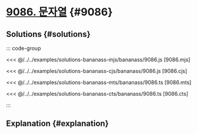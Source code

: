 # [9086. 문자열](https://www.acmicpc.net/problem/9086) {#9086}

<!-- @include: @/shared/wip.en.md -->

## Solutions {#solutions}

::: code-group

<<< @/../../examples/solutions-bananass-mjs/bananass/9086.js [9086.mjs]

<<< @/../../examples/solutions-bananass-cjs/bananass/9086.js [9086.cjs]

<<< @/../../examples/solutions-bananass-mts/bananass/9086.ts [9086.mts]

<<< @/../../examples/solutions-bananass-cts/bananass/9086.ts [9086.cts]

:::

## Explanation {#explanation}
